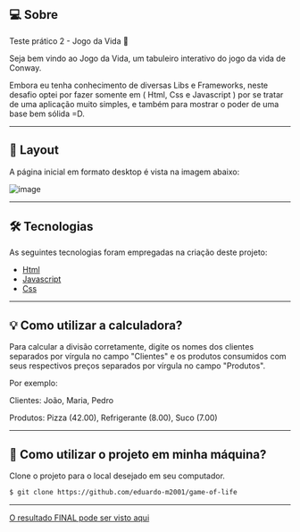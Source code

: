 ## 💻 Sobre
Teste prático 2 - Jogo da Vida 🚀

Seja bem vindo ao Jogo da Vida, um tabuleiro interativo do jogo da vida de Conway.

Embora eu tenha conhecimento de diversas Libs e Frameworks, neste desafio optei por fazer somente em ( Html, Css e Javascript ) por se tratar de uma aplicação muito simples, e também para mostrar o poder de uma base bem sólida =D.

___

## 🎨 Layout
A página inicial em formato desktop é vista na imagem abaixo:

![image](https://github.com/eduardo-m2001/game-of-life/assets/88609782/2037f0c3-9fd6-4c54-b6e7-6720499d5fe4)


___

## 🛠 Tecnologias

As seguintes tecnologias foram empregadas na criação deste projeto:

- [Html](https://developer.mozilla.org/pt-BR/docs/Web/HTML)
- [Javascript](https://developer.mozilla.org/pt-BR/docs/Web/JavaScript)
- [Css](https://developer.mozilla.org/pt-BR/docs/Web/CSS)

___

## 💡 Como utilizar a calculadora?

Para calcular a divisão corretamente, digite os nomes dos clientes separados por vírgula no campo "Clientes" e os produtos consumidos com seus respectivos preços separados por vírgula no campo "Produtos".

Por exemplo:

Clientes: João, Maria, Pedro

Produtos: Pizza (42.00), Refrigerante (8.00), Suco (7.00)

___

## 🚀 Como utilizar o projeto em minha máquina?

Clone o projeto para o local desejado em seu computador.

```bash
$ git clone https://github.com/eduardo-m2001/game-of-life
```
___

[O resultado FINAL pode ser visto aqui](https://game-of-life2023.netlify.app/)
